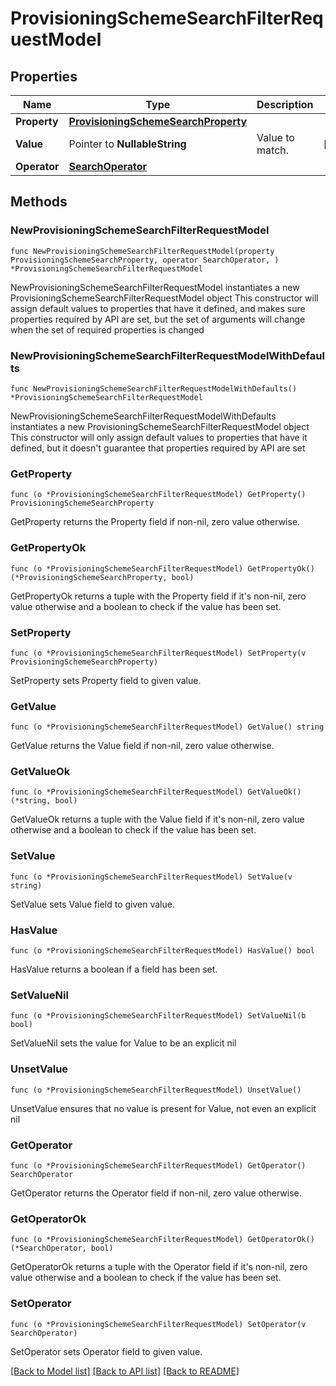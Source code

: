 # ProvisioningSchemeSearchFilterRequestModel

## Properties

Name | Type | Description | Notes
------------ | ------------- | ------------- | -------------
**Property** | [**ProvisioningSchemeSearchProperty**](ProvisioningSchemeSearchProperty.md) |  | 
**Value** | Pointer to **NullableString** | Value to match. | [optional] 
**Operator** | [**SearchOperator**](SearchOperator.md) |  | 

## Methods

### NewProvisioningSchemeSearchFilterRequestModel

`func NewProvisioningSchemeSearchFilterRequestModel(property ProvisioningSchemeSearchProperty, operator SearchOperator, ) *ProvisioningSchemeSearchFilterRequestModel`

NewProvisioningSchemeSearchFilterRequestModel instantiates a new ProvisioningSchemeSearchFilterRequestModel object
This constructor will assign default values to properties that have it defined,
and makes sure properties required by API are set, but the set of arguments
will change when the set of required properties is changed

### NewProvisioningSchemeSearchFilterRequestModelWithDefaults

`func NewProvisioningSchemeSearchFilterRequestModelWithDefaults() *ProvisioningSchemeSearchFilterRequestModel`

NewProvisioningSchemeSearchFilterRequestModelWithDefaults instantiates a new ProvisioningSchemeSearchFilterRequestModel object
This constructor will only assign default values to properties that have it defined,
but it doesn't guarantee that properties required by API are set

### GetProperty

`func (o *ProvisioningSchemeSearchFilterRequestModel) GetProperty() ProvisioningSchemeSearchProperty`

GetProperty returns the Property field if non-nil, zero value otherwise.

### GetPropertyOk

`func (o *ProvisioningSchemeSearchFilterRequestModel) GetPropertyOk() (*ProvisioningSchemeSearchProperty, bool)`

GetPropertyOk returns a tuple with the Property field if it's non-nil, zero value otherwise
and a boolean to check if the value has been set.

### SetProperty

`func (o *ProvisioningSchemeSearchFilterRequestModel) SetProperty(v ProvisioningSchemeSearchProperty)`

SetProperty sets Property field to given value.


### GetValue

`func (o *ProvisioningSchemeSearchFilterRequestModel) GetValue() string`

GetValue returns the Value field if non-nil, zero value otherwise.

### GetValueOk

`func (o *ProvisioningSchemeSearchFilterRequestModel) GetValueOk() (*string, bool)`

GetValueOk returns a tuple with the Value field if it's non-nil, zero value otherwise
and a boolean to check if the value has been set.

### SetValue

`func (o *ProvisioningSchemeSearchFilterRequestModel) SetValue(v string)`

SetValue sets Value field to given value.

### HasValue

`func (o *ProvisioningSchemeSearchFilterRequestModel) HasValue() bool`

HasValue returns a boolean if a field has been set.

### SetValueNil

`func (o *ProvisioningSchemeSearchFilterRequestModel) SetValueNil(b bool)`

 SetValueNil sets the value for Value to be an explicit nil

### UnsetValue
`func (o *ProvisioningSchemeSearchFilterRequestModel) UnsetValue()`

UnsetValue ensures that no value is present for Value, not even an explicit nil
### GetOperator

`func (o *ProvisioningSchemeSearchFilterRequestModel) GetOperator() SearchOperator`

GetOperator returns the Operator field if non-nil, zero value otherwise.

### GetOperatorOk

`func (o *ProvisioningSchemeSearchFilterRequestModel) GetOperatorOk() (*SearchOperator, bool)`

GetOperatorOk returns a tuple with the Operator field if it's non-nil, zero value otherwise
and a boolean to check if the value has been set.

### SetOperator

`func (o *ProvisioningSchemeSearchFilterRequestModel) SetOperator(v SearchOperator)`

SetOperator sets Operator field to given value.



[[Back to Model list]](../README.md#documentation-for-models) [[Back to API list]](../README.md#documentation-for-api-endpoints) [[Back to README]](../README.md)


